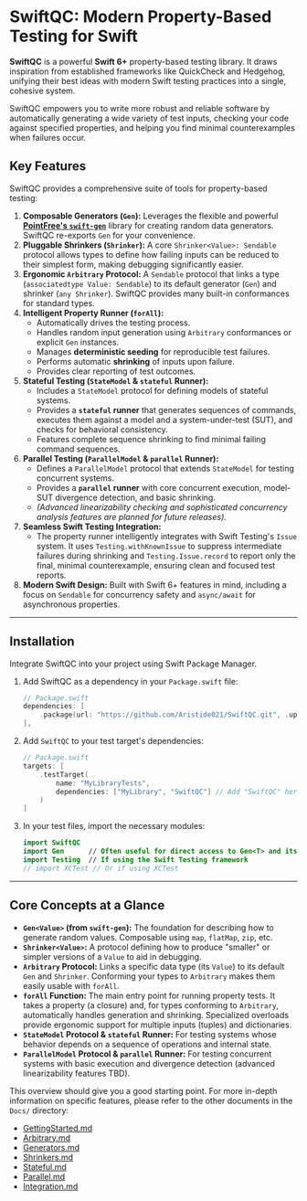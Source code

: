 # SwiftQC: Modern Property-Based Testing for Swift

**SwiftQC** is a powerful **Swift 6+** property-based testing library. It draws inspiration from established frameworks like QuickCheck and Hedgehog, unifying their best ideas with modern Swift testing practices into a single, cohesive system.

SwiftQC empowers you to write more robust and reliable software by automatically generating a wide variety of test inputs, checking your code against specified properties, and helping you find minimal counterexamples when failures occur.

## Key Features

SwiftQC provides a comprehensive suite of tools for property-based testing:

1.  **Composable Generators (`Gen`):** Leverages the flexible and powerful **[PointFree's `swift-gen`](https://github.com/pointfreeco/swift-gen)** library for creating random data generators. SwiftQC re-exports `Gen` for your convenience.
2.  **Pluggable Shrinkers (`Shrinker`):** A core `Shrinker<Value>: Sendable` protocol allows types to define how failing inputs can be reduced to their simplest form, making debugging significantly easier.
3.  **Ergonomic `Arbitrary` Protocol:** A `Sendable` protocol that links a type (`associatedtype Value: Sendable`) to its default generator (`Gen`) and shrinker (`any Shrinker`). SwiftQC provides many built-in conformances for standard types.
4.  **Intelligent Property Runner (`forAll`):**
    *   Automatically drives the testing process.
    *   Handles random input generation using `Arbitrary` conformances or explicit `Gen` instances.
    *   Manages **deterministic seeding** for reproducible test failures.
    *   Performs automatic **shrinking** of inputs upon failure.
    *   Provides clear reporting of test outcomes.
5.  **Stateful Testing (`StateModel` & `stateful` Runner):**
    *   Includes a `StateModel` protocol for defining models of stateful systems.
    *   Provides a **`stateful` runner** that generates sequences of commands, executes them against a model and a system-under-test (SUT), and checks for behavioral consistency.
    *   Features complete sequence shrinking to find minimal failing command sequences.
6.  **Parallel Testing (`ParallelModel` & `parallel` Runner):**
    *   Defines a `ParallelModel` protocol that extends `StateModel` for testing concurrent systems.
    *   Provides a **`parallel` runner** with core concurrent execution, model-SUT divergence detection, and basic shrinking.
    *   *(Advanced linearizability checking and sophisticated concurrency analysis features are planned for future releases).*
7.  **Seamless Swift Testing Integration:**
    *   The property runner intelligently integrates with Swift Testing's `Issue` system. It uses `Testing.withKnownIssue` to suppress intermediate failures during shrinking and `Testing.Issue.record` to report only the final, minimal counterexample, ensuring clean and focused test reports.
8.  **Modern Swift Design:** Built with Swift 6+ features in mind, including a focus on `Sendable` for concurrency safety and `async/await` for asynchronous properties.

---

## Installation

Integrate SwiftQC into your project using Swift Package Manager.

1.  Add SwiftQC as a dependency in your `Package.swift` file:
    ```swift
    // Package.swift
    dependencies: [
        .package(url: "https://github.com/Aristide021/SwiftQC.git", .upToNextMajor(from: "1.0.0"))
    ],
    ```

2.  Add `SwiftQC` to your test target's dependencies:
    ```swift
    // Package.swift
    targets: [
        .testTarget(
            name: "MyLibraryTests",
            dependencies: ["MyLibrary", "SwiftQC"] // Add "SwiftQC" here
        )
    ]
    ```

3.  In your test files, import the necessary modules:
    ```swift
    import SwiftQC
    import Gen      // Often useful for direct access to Gen<T> and its combinators
    import Testing  // If using the Swift Testing framework
    // import XCTest // Or if using XCTest
    ```

---

## Core Concepts at a Glance

*   **`Gen<Value>` (from `swift-gen`):** The foundation for describing how to generate random values. Composable using `map`, `flatMap`, `zip`, etc.
*   **`Shrinker<Value>`:** A protocol defining how to produce "smaller" or simpler versions of a `Value` to aid in debugging.
*   **`Arbitrary` Protocol:** Links a specific data type (its `Value`) to its default `Gen` and `Shrinker`. Conforming your types to `Arbitrary` makes them easily usable with `forAll`.
*   **`forAll` Function:** The main entry point for running property tests. It takes a property (a closure) and, for types conforming to `Arbitrary`, automatically handles generation and shrinking. Specialized overloads provide ergonomic support for multiple inputs (tuples) and dictionaries.
*   **`StateModel` Protocol & `stateful` Runner:** For testing systems whose behavior depends on a sequence of operations and internal state.
*   **`ParallelModel` Protocol & `parallel` Runner:** For testing concurrent systems with basic execution and divergence detection (advanced linearizability features TBD).

This overview should give you a good starting point. For more in-depth information on specific features, please refer to the other documents in the `Docs/` directory:

-   [GettingStarted.md](GettingStarted.md)
-   [Arbitrary.md](Arbitrary.md)
-   [Generators.md](Generators.md)
-   [Shrinkers.md](Shrinkers.md)
-   [Stateful.md](Stateful.md)
-   [Parallel.md](Parallel.md)
-   [Integration.md](Integration.md)
